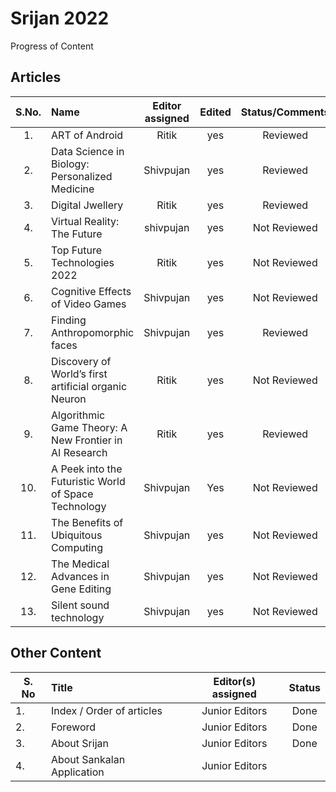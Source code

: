 # Srijan 2022

Progress of Content

## Articles

S.No.   |         Name            | Editor assigned   | Edited | Status/Comments   | Conclusion
:------:|:----------------------- |:-----------------:|:------:|:-----------------:|:------------:
|1. | ART of Android  | Ritik | yes | Reviewed | No |
|2. | Data Science in Biology: Personalized Medicine | Shivpujan | yes  | Reviewed | No |
|3. | Digital Jwellery | Ritik | yes | Reviewed | No |
|4. | Virtual Reality: The Future | shivpujan | yes | Not Reviewed | No |
|5. | Top Future Technologies 2022 | Ritik | yes | Not Reviewed | No  |
|6. | Cognitive Effects of Video Games | Shivpujan | yes | Not Reviewed | No |
|7. | Finding Anthropomorphic faces | Shivpujan | yes | Reviewed | No |
|8. | Discovery of World’s first artificial organic Neuron | Ritik | yes | Not Reviewed | No |
|9. | Algorithmic Game Theory: A New Frontier in AI Research | Ritik | yes | Reviewed | No |
|10. | A Peek into the Futuristic World of Space Technology | Shivpujan | Yes | Not Reviewed | No |
|11. | The Benefits of Ubiquitous Computing | Shivpujan | yes | Not Reviewed | No |
|12. | The Medical Advances in Gene Editing | Shivpujan | yes | Not Reviewed | No |
|13. | Silent sound technology  | Shivpujan | yes | Not Reviewed | No |

## Other Content

S. No | Title |Editor(s) assigned |Status |
------|:------|:-----------------:|:------:
|1. | Index / Order of articles | Junior Editors | Done |
|2. | Foreword | Junior Editors | Done |
|3. | About Srijan | Junior Editors | Done |
|4. | About Sankalan Application | Junior Editors | |
